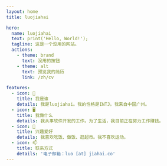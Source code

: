 ```yaml
---
layout: home
title: luojiahai

hero:
  name: luojiahai
  text: print('Hello, World!');
  tagline: 这是一个没用的网站。
  actions:
    - theme: brand
      text: 没用的按钮
    - theme: alt
      text: 预览我的简历
      link: /zh/cv

features:
  - icon: 🤔
    title: 我是谁
    details: 我是luojiahai。我的性格是INTJ。我来自中国广州。
  - icon: 🖥️
    title: 我做什么
    details: 我从事软件开发的工作。为了生活，我目前正在努力工作赚钱。
  - icon: 🍚
    title: 兴趣爱好
    details: 我喜欢吃饭、做饭、逛超市。我不喜欢运动。
  - icon: 📫
    title: 联系方式
    details: '电子邮箱：luo [at] jiahai.co'
---
```

